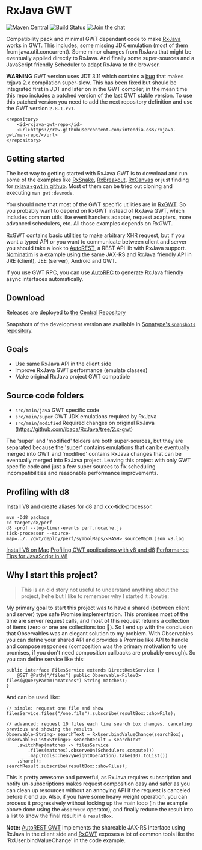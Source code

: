 # RxJava GWT

[![Maven Central][mavenbadge-svg]][mavenbadge]
[![Build Status][cibadge-svg]][cibadge]
[![Join the chat][chatbadge-svg]][chatbadge]

Compatibility pack and minimal GWT dependant code to make [RxJava](https://github.com/ReactiveX/RxJava) works in GWT.
This includes, some missing JDK emulation (most of them from java.util.concurrent). Some minor changes from RxJava
that might be eventually applied directly to RxJava. And finally some super-sources and a JavaScript friendly Scheduler
to adapt RxJava to the browser.

**WARNING** GWT version uses JDT 3.11 which contains a [bug](https://bugs.eclipse.org/bugs/show_bug.cgi?id=521438) 
that makes rxjava 2.x compilation super-slow. This has been fixed but should be integrated first in JDT and later on in
the GWT compiler, in the mean time this repo includes a patched version of the last GWT stable version. To use this 
patched version you need to add the next repository definition and use the GWT version `2.8.1-rx1`.
```
<repository>
    <id>rxjava-gwt-repo</id>
    <url>https://raw.githubusercontent.com/intendia-oss/rxjava-gwt/mvn-repo/</url>
</repository>
```

## Getting started

The best way to getting started with RxJava GWT is to download and run some of the examples like 
[RxSnake](https://github.com/ibaca/rxsnake-gwt), [RxBreakout](https://github.com/ibaca/rxbreakout-gwt), 
[RxCanvas](https://github.com/ibaca/rxcanvas-gwt) or just finding for 
[rxjava+gwt in github](https://github.com/search?utf8=%E2%9C%93&q=topic%3Arxjava+topic%3Agwt+&type=Repositories). 
Most of them can be tried out cloning and executing `mvn gwt:devmode`.                                    

You should note that most of the GWT specific utilities are in [RxGWT](https://github.com/intendia-oss/rxgwt). So you 
probably want to depend on RxGWT instead of RxJava GWT, which includes common utils like event handlers adapter, 
request adapters, more advanced schedulers, etc. All those examples depends on RxGWT.

RxGWT contains basic utilities to make arbitrary XHR request, but if you want a typed API or you want to communicate 
between client and server you should take a look to 
[AutoREST](https://github.com/intendia-oss/autorest), a REST API lib with RxJava support. 
[Nominatim](https://github.com/ibaca/autorest-nominatim-example) is a example using 
the same JAX-RS and RxJava friendly API in JRE (client), JEE (server), Android and GWT. 

If you use GWT RPC, you can use [AutoRPC](https://github.com/intendia-oss/autorpc-gwt) to generate RxJava friendly 
async interfaces automatically. 

## Download

Releases are deployed to [the Central Repository][releases]

Snapshots of the development version are available in [Sonatype's `snapshots` repository][snap].

 [releases]: https://search.maven.org/#search%7Cga%7C1%7Cg%3A%22com.intendia.gwt%22%20AND%20a%3A%22rxjava-gwt%22
 [snap]: https://oss.sonatype.org/content/repositories/snapshots/

## Goals

 * Use same RxJava API in the client side
 * Improve RxJava GWT performance (emulate classes)
 * Make original RxJava project GWT compatible
 
## Source code folders 

 * `src/main/java` GWT specific code
 * `src/main/super` GWT JDK emulations required by RxJava
 * `src/main/modified` Required changes on original RxJava (https://github.com/ibaca/RxJava/tree/2.x-gwt)
 
 The 'super' and 'modified' folders are both super-sources, but they are separated because the 'super' contains 
 emulations that can be eventually merged into GWT and 'modified' contains RxJava changes that can be eventually
 merged into RxJava project. Leaving this project with only GWT specific code and just a few super sources to 
 fix scheduling incompatibilities and reasonable performance improvements.   

## Profiling with d8

Install V8 and create aliases for d8 and xxx-tick-processor.

```
mvn -Dd8 package
cd target/d8/perf
d8 -prof --log-timer-events perf.nocache.js
tick-processor --source-map=../../gwt/deploy/perf/symbolMaps/<HASH>_sourceMap0.json v8.log
```

[Install V8 on Mac](https://gist.github.com/kevincennis)
[Profiling GWT applications with v8 and d8](http://blog.daniel-kurka.de/2014/01/profiling-gwt-applications-with-v8-and.html)
[Performance Tips for JavaScript in V8](http://www.html5rocks.com/en/tutorials/speed/v8/)

## Why I start this project?

>This is an old story not useful to understand anything about the project, hehe but I like to remember why I started 
it :bowtie:

My primary goal to start this project was to have a shared (between client and server) type safe Promise 
implementation. This promises most of the time are server request calls, and most of this request returns 
a collection of items (zero or one are collections too :grimacing:). So I end up with the conclusion that Observables 
was an elegant solution to my problem. With Observables you can define your shared API and provides a Promise like API 
to handle and compose responses (composition was the primary motivation to use promises, if you don't need composition 
callbacks are probably enough). So you can define service like this:  
```
public interface FilesService extends DirectRestService {
    @GET @Path("/files") public Observable<FileVO> files(@QueryParam("matches") String matches);
}
```
And can be used like:
```
// simple: request one file and show
filesService.files("/one.file").subscribe(resultBox::showFile);

// advanced: request 10 files each time search box changes, canceling previous and showing the results
Observable<String> searchText = RxUser.bindValueChange(searchBox);
Observable<List<String>> searchResult = searchText
    .switchMap(matches -> filesService
        .files(matches).observeOn(Schedulers.compute())
        .map(Tools::heavyWeightOperation).take(10).toList())
    .share();
searchResult.subscribe(resultBox::showFiles);    
```
This is pretty awesome and powerful, as RxJava requires subscription and notify un-subscriptions makes request 
composition easy and safer as you can clean up resources without an annoying API if the request is canceled before
it end up. Also, if you have some heavy weight operation, you can process it progressively without locking up the 
main loop (in the example above done using the `observeOn` operator), and finally reduce the result into a list to 
show the final result in a `resultBox`. 

**Note:** [AutoREST GWT](https://github.com/intendia-oss/autorest) implements 
the shareable JAX-RS interface using RxJava in the client side and [RxGWT](https://github.com/intendia-oss/rxgwt)
exposes a lot of common tools like the 'RxUser.bindValueChange' in the code example. 


 [mavenbadge]: https://maven-badges.herokuapp.com/maven-central/com.intendia.gwt/rxjava2-gwt
 [mavenbadge-svg]: https://maven-badges.herokuapp.com/maven-central/com.intendia.gwt/rxjava2-gwt/badge.svg
 [cibadge]: https://travis-ci.org/intendia-oss/rxjava-gwt
 [cibadge-svg]: https://travis-ci.org/intendia-oss/rxjava-gwt.svg
 [chatbadge]: https://gitter.im/intendia-oss/rxjava-gwt?utm_source=badge&utm_medium=badge&utm_campaign=pr-badge&utm_content=badge
 [chatbadge-svg]: https://badges.gitter.im/intendia-oss/rxjava-gwt.svg
